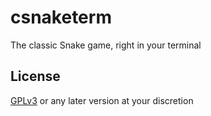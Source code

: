# csnaketerm

The classic Snake game, right in your terminal

## License

[GPLv3](./LICENSE) or any later version at your discretion
